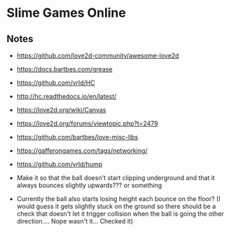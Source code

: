 # Slime Games Online
## Notes
- https://github.com/love2d-community/awesome-love2d
- https://docs.bartbes.com/grease
- https://github.com/vrld/HC
- http://hc.readthedocs.io/en/latest/
- https://love2d.org/wiki/Canvas
- https://love2d.org/forums/viewtopic.php?t=2479
- https://github.com/bartbes/love-misc-libs
- https://gafferongames.com/tags/networking/
- https://github.com/vrld/hump

- Make it so that the ball doesn't start clipping underground and that it always bounces slightly upwards??? or something
- Currently the ball also starts losing height each bounce on the floor? (I would guess it gets slightly stuck on the ground so there should be a check that doesn't let it trigger collision when the ball is going the other direction.... Nope wasn't it... Checked it)
